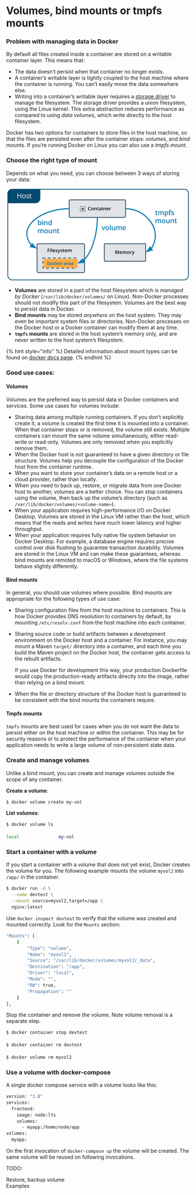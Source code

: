 # Volumes, bind mounts or tmpfs mounts

### Problem with managing data in Docker 

By default all files created inside a container are stored on a writable container layer. This means that:

* The data doesn’t persist when that container no longer exists.
* A container’s writable layer is tightly coupled to the host machine where the container is running. You can’t easily move the data somewhere else.
* Writing into a container’s writable layer requires a [storage driver](https://docs.docker.com/storage/storagedriver/) to manage the filesystem. The storage driver provides a union filesystem, using the Linux kernel. This extra abstraction reduces performance as compared to using _data volumes_, which write directly to the host filesystem.

Docker has two options for containers to store files in the host machine, so that the files are persisted even after the container stops: _volumes_, and _bind mounts_. If you’re running Docker on Linux you can also use a _tmpfs mount_.

### Choose the right type of mount

Depends on what you need, you can choose between 3 ways of storing your data:

![](../../../../../../.gitbook/assets/image%20%284%29.png)

* **Volumes** are stored in a part of the host filesystem which is _managed by Docker_ \(`/var/lib/docker/volumes/` on Linux\). Non-Docker processes should not modify this part of the filesystem. Volumes are the best way to persist data in Docker.
* **Bind mounts** may be stored _anywhere_ on the host system. They may even be important system files or directories. Non-Docker processes on the Docker host or a Docker container can modify them at any time.
* **`tmpfs` mounts** are stored in the host system’s memory only, and are never written to the host system’s filesystem.

{% hint style="info" %}
Detailed information about mount types can be found on [docker docs page](https://docs.docker.com/storage/#more-details-about-mount-types).
{% endhint %}

### Good use cases:

#### Volumes

Volumes are the preferred way to persist data in Docker containers and services. Some use cases for volumes include:

* Sharing data among multiple running containers. If you don’t explicitly create it, a volume is created the first time it is mounted into a container. When that container stops or is removed, the volume still exists. Multiple containers can mount the same volume simultaneously, either read-write or read-only. Volumes are only removed when you explicitly remove them.
* When the Docker host is not guaranteed to have a given directory or file structure. Volumes help you decouple the configuration of the Docker host from the container runtime.
* When you want to store your container’s data on a remote host or a cloud provider, rather than locally.
* When you need to back up, restore, or migrate data from one Docker host to another, volumes are a better choice. You can stop containers using the volume, then back up the volume’s directory \(such as `/var/lib/docker/volumes/<volume-name>`\).
* When your application requires high-performance I/O on Docker Desktop. Volumes are stored in the Linux VM rather than the host, which means that the reads and writes have much lower latency and higher throughput.
* When your application requires fully native file system behavior on Docker Desktop. For example, a database engine requires precise control over disk flushing to guarantee transaction durability. Volumes are stored in the Linux VM and can make these guarantees, whereas bind mounts are remoted to macOS or Windows, where the file systems behave slightly differently.

#### Bind mounts

In general, you should use volumes where possible. Bind mounts are appropriate for the following types of use case:

* Sharing configuration files from the host machine to containers. This is how Docker provides DNS resolution to containers by default, by mounting `/etc/resolv.conf` from the host machine into each container.
* Sharing source code or build artifacts between a development environment on the Docker host and a container. For instance, you may mount a Maven `target/` directory into a container, and each time you build the Maven project on the Docker host, the container gets access to the rebuilt artifacts.

  If you use Docker for development this way, your production Dockerfile would copy the production-ready artifacts directly into the image, rather than relying on a bind mount.

* When the file or directory structure of the Docker host is guaranteed to be consistent with the bind mounts the containers require.

#### Tmpfs mounts

`tmpfs` mounts are best used for cases when you do not want the data to persist either on the host machine or within the container. This may be for security reasons or to protect the performance of the container when your application needs to write a large volume of non-persistent state data.

### Create and manage volumes <a id="create-and-manage-volumes"></a>

Unlike a bind mount, you can create and manage volumes outside the scope of any container.

**Create a volume**:

```bash
$ docker volume create my-vol
```

**List volumes**:

```bash
$ docker volume ls

local               my-vol
```

### Start a container with a volume <a id="start-a-container-with-a-volume"></a>

If you start a container with a volume that does not yet exist, Docker creates the volume for you. The following example mounts the volume `myvol2` into `/app/` in the container.

```bash
$ docker run -d \
  --name devtest \
  --mount source=myvol2,target=/app \
  nginx:latest
```

Use `docker inspect devtest` to verify that the volume was created and mounted correctly. Look for the `Mounts` section:

```bash
"Mounts": [
    {
        "Type": "volume",
        "Name": "myvol2",
        "Source": "/var/lib/docker/volumes/myvol2/_data",
        "Destination": "/app",
        "Driver": "local",
        "Mode": "",
        "RW": true,
        "Propagation": ""
    }
],
```

Stop the container and remove the volume. Note volume removal is a separate step.

```bash
$ docker container stop devtest

$ docker container rm devtest

$ docker volume rm myvol2
```

### Use a volume with docker-compose <a id="use-a-volume-with-docker-compose"></a>

A single docker compose service with a volume looks like this:

```bash
version: "3.8"
services:
  frontend:
    image: node:lts
    volumes:
      - myapp:/home/node/app
volumes:
  myapp:
```

On the first invocation of `docker-compose up` the volume will be created. The same volume will be reused on following invocations.











TODO: 

Restore, backup volume  
Examples 

